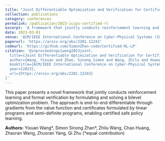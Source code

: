 ```yaml
---
title: "Joint Differentiable Optimization and Verification for Certified Reinforcement Learning"
collection: publications
category: conferences
permalink: /publication/2023-iccps-certified-rl
excerpt: 'A framework that jointly conducts reinforcement learning and formal verification by formulating and solving a novel bilevel optimization problem, which is end-to-end differentiable by the gradients from the value function and certificates formulated by linear programs and semi-definite programs.'
date: 2023-03-01
venue: 'ACM/IEEE International Conference on Cyber-Physical Systems (ICCPS)'
paperurl: 'https://arxiv.org/abs/2201.12243'
codeurl: 'https://github.com/SimonZhan-code/Certified-RL-LP'
citation: '@inproceedings{wang2023joint,
  title={Joint Differentiable Optimization and Verification for Certified Reinforcement Learning},
  author={Wang, Yixuan and Zhan, Sinong Simon and Wang, Zhilu and Huang, Chao and Wang, Zhaoran and Yang, Zhuoran and Zhu, Qi},
  booktitle={ACM/IEEE International Conference on Cyber-Physical Systems (ICCPS)},
  year={2023},
  url={https://arxiv.org/abs/2201.12243}
}'
---
```


This paper presents a novel framework that jointly conducts reinforcement learning and formal verification by formulating and solving a bilevel optimization problem. The approach is end-to-end differentiable through gradients from the value function and certificates formulated by linear programs and semi-definite programs, enabling certified safe policy learning.



**Authors:** Yixuan Wang*, Simon Sinong Zhan*, Zhilu Wang, Chao Huang, Zhaoran Wang, Zhuoran Yang, Qi Zhu (*equal contribution)